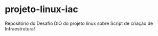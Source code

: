 # projeto-linux-iac
Repositório do Desafio DIO do projeto linux sobre Script de criação de Infraestrutura!
